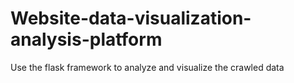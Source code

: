 # Website-data-visualization-analysis-platform
Use the flask framework to analyze and visualize the crawled data
